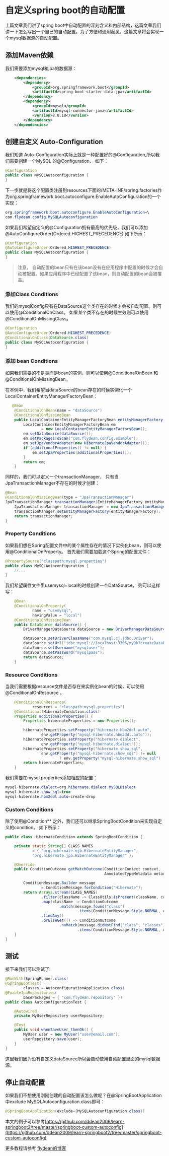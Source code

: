 # 自定义spring boot的自动配置

上篇文章我们讲了spring boot中自动配置的深刻含义和内部结构，这篇文章我们讲一下怎么写出一个自己的自动配置。为了方便和通用起见，这篇文章将会实现一个mysql数据源的自动配置。

## 添加Maven依赖

我们需要添加mysql和jpa的数据源：

~~~xml
    <dependencies>
        <dependency>
            <groupId>org.springframework.boot</groupId>
            <artifactId>spring-boot-starter-data-jpa</artifactId>
        </dependency>
        <dependency>
            <groupId>mysql</groupId>
            <artifactId>mysql-connector-java</artifactId>
            <version>8.0.18</version>
        </dependency>
    </dependencies>
~~~

## 创建自定义 Auto-Configuration

我们知道 Auto-Configuration实际上就是一种配置好的@Configuration,所以我们需要创建一个MySQL 的@Configuration， 如下：

~~~java
@Configuration
public class MySQLAutoconfiguration {
}
~~~

下一步就是将这个配置类注册到resources下面的/META-INF/spring.factories作为org.springframework.boot.autoconfigure.EnableAutoConfiguration的一个实现：

~~~java
org.springframework.boot.autoconfigure.EnableAutoConfiguration=\
com.flydean.config.MySQLAutoconfiguration
~~~

如果我们希望自定义的@Configuration拥有最高的优先级，我们可以添加@AutoConfigureOrder(Ordered.HIGHEST_PRECEDENCE) 如下所示：

~~~java
@Configuration
@AutoConfigureOrder(Ordered.HIGHEST_PRECEDENCE)
public class MySQLAutoconfiguration {
}
~~~

> 注意， 自动配置的bean只有在该bean没有在应用程序中配置的时候才会自动被配置。如果应用程序中已经配置了该bean，则自动配置的bean会被覆盖。

### 添加Class Conditions

我们的mysqlConfig只有在DataSource这个类存在的时候才会被自动配置。则可以使用@ConditionalOnClass。 如果某个类不存在的时候生效则可以使用@ConditionalOnMissingClass。

~~~java
@Configuration
@AutoConfigureOrder(Ordered.HIGHEST_PRECEDENCE)
@ConditionalOnClass(DataSource.class)
public class MySQLAutoconfiguration {
}
~~~

### 添加 bean Conditions

如果我们需要的不是类而是bean的实例，则可以使用@ConditionalOnBean 和 @ConditionalOnMissingBean。

在本例中，我们希望当dataSource的bean存在的时候实例化一个LocalContainerEntityManagerFactoryBean：

~~~java
   @Bean
    @ConditionalOnBean(name = "dataSource")
    @ConditionalOnMissingBean
    public LocalContainerEntityManagerFactoryBean entityManagerFactory() {
        LocalContainerEntityManagerFactoryBean em
                = new LocalContainerEntityManagerFactoryBean();
        em.setDataSource(dataSource());
        em.setPackagesToScan("com.flydean.config.example");
        em.setJpaVendorAdapter(new HibernateJpaVendorAdapter());
        if (additionalProperties() != null) {
            em.setJpaProperties(additionalProperties());
        }
        return em;
    }
~~~

同样的，我们可以定义一个transactionManager， 只有当JpaTransactionManager不存在的时候才创建：

~~~java
@Bean
@ConditionalOnMissingBean(type = "JpaTransactionManager")
JpaTransactionManager transactionManager(EntityManagerFactory entityManagerFactory) {
    JpaTransactionManager transactionManager = new JpaTransactionManager();
    transactionManager.setEntityManagerFactory(entityManagerFactory);
    return transactionManager;
}
~~~

### Property Conditions

如果我们想在Spring配置文件中的某个属性存在的情况下实例化bean，则可以使用@ConditionalOnProperty。 首先我们需要加载这个Spring的配置文件：

~~~java
@PropertySource("classpath:mysql.properties")
public class MySQLAutoconfiguration {
    //...
}
~~~

我们希望属性文件里usemysql=local的时候创建一个DataSource， 则可以这样写：

~~~java
    @Bean
    @ConditionalOnProperty(
            name = "usemysql",
            havingValue = "local")
    @ConditionalOnMissingBean
    public DataSource dataSource() {
        DriverManagerDataSource dataSource = new DriverManagerDataSource();

        dataSource.setDriverClassName("com.mysql.cj.jdbc.Driver");
        dataSource.setUrl("jdbc:mysql://localhost:3306/myDb?createDatabaseIfNotExist=true");
        dataSource.setUsername("mysqluser");
        dataSource.setPassword("mysqlpass");
        return dataSource;
    }
~~~

### Resource Conditions

当我们需要根据resource文件是否存在来实例化bean的时候，可以使用@ConditionalOnResource 。

~~~java
    @ConditionalOnResource(
            resources = "classpath:mysql.properties")
    @Conditional(HibernateCondition.class)
    Properties additionalProperties() {
        Properties hibernateProperties = new Properties();

        hibernateProperties.setProperty("hibernate.hbm2ddl.auto",
                env.getProperty("mysql-hibernate.hbm2ddl.auto"));
        hibernateProperties.setProperty("hibernate.dialect",
                env.getProperty("mysql-hibernate.dialect"));
        hibernateProperties.setProperty("hibernate.show_sql",
                env.getProperty("mysql-hibernate.show_sql") != null
                        ? env.getProperty("mysql-hibernate.show_sql") : "false");
        return hibernateProperties;
    }
~~~

我们需要在mysql.properties添加相应的配置：

~~~java
mysql-hibernate.dialect=org.hibernate.dialect.MySQLDialect
mysql-hibernate.show_sql=true
mysql-hibernate.hbm2ddl.auto=create-drop
~~~

### Custom Conditions

除了使用@Condition** 之外，我们还可以继承SpringBootCondition来实现自定义的condition。 如下所示：

~~~java
public class HibernateCondition extends SpringBootCondition {

    private static String[] CLASS_NAMES
            = { "org.hibernate.ejb.HibernateEntityManager",
            "org.hibernate.jpa.HibernateEntityManager" };

    @Override
    public ConditionOutcome getMatchOutcome(ConditionContext context,
                                            AnnotatedTypeMetadata metadata) {

        ConditionMessage.Builder message
                = ConditionMessage.forCondition("Hibernate");
        return Arrays.stream(CLASS_NAMES)
                .filter(className -> ClassUtils.isPresent(className, context.getClassLoader()))
                .map(className -> ConditionOutcome
                        .match(message.found("class")
                                .items(ConditionMessage.Style.NORMAL, className)))
                .findAny()
                .orElseGet(() -> ConditionOutcome
                        .noMatch(message.didNotFind("class", "classes")
                                .items(ConditionMessage.Style.NORMAL, Arrays.asList(CLASS_NAMES))));
    }
}
~~~

## 测试

接下来我们可以测试了:

~~~java
@RunWith(SpringRunner.class)
@SpringBootTest(
        classes = AutoconfigurationApplication.class)
@EnableJpaRepositories(
        basePackages = { "com.flydean.repository" })
public class AutoconfigurationTest {

    @Autowired
    private MyUserRepository userRepository;

    @Test
    public void whenSaveUser_thenOk() {
        MyUser user = new MyUser("user@email.com");
        userRepository.save(user);
    }
}
~~~

这里我们因为没有自定义dataSource所以会自动使用自动配置里面的mysql数据源。

## 停止自动配置

如果我们不想使用刚刚创建的自动配置该怎么做呢？在@SpringBootApplication中exclude MySQLAutoconfiguration.class即可：

~~~java
@SpringBootApplication(exclude={MySQLAutoconfiguration.class})
~~~

本文的例子可以参考[https://github.com/ddean2009/learn-springboot2/tree/master/springboot-custom-autoconfig](https://github.com/ddean2009/learn-springboot2/tree/master/springboot-custom-autoconfig)

更多教程请参考 [flydean的博客](www.flydean.com)







